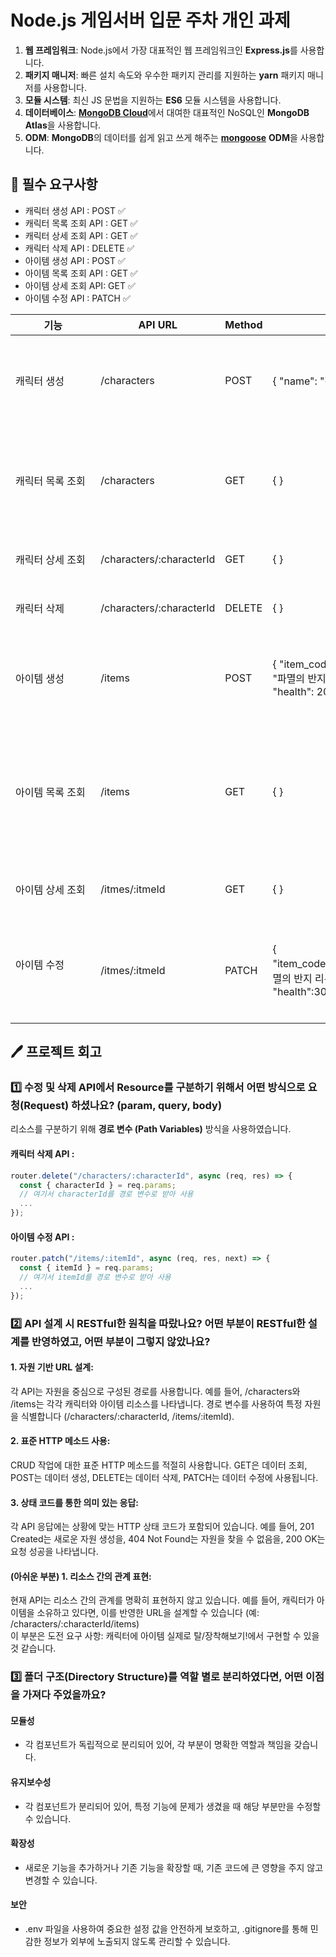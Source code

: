 # Node.js 게임서버 입문 주차 개인 과제

1. **웹 프레임워크**: Node.js에서 가장 대표적인 웹 프레임워크인 **Express.js**를 사용합니다.
2. **패키지 매니저**: 빠른 설치 속도와 우수한 패키지 관리를 지원하는 **yarn** 패키지 매니저를 사용합니다.
3. **모듈 시스템**: 최신 JS 문법을 지원하는 **ES6** 모듈 시스템을 사용합니다.
4. **데이터베이스**: [**MongoDB Cloud**](https://www.mongodb.com/products/platform/cloud)에서 대여한 대표적인 NoSQL인 **MongoDB Atlas**을 사용합니다.
5. **ODM**: **MongoDB**의 데이터를 쉽게 읽고 쓰게 해주는 [**mongoose**](https://mongoosejs.com/docs/guide.html) **ODM**을 사용합니다.

## 🚩 필수 요구사항

- 캐릭터 생성 API : POST ✅
- 캐릭터 목록 조회 API : GET ✅
- 캐릭터 상세 조회 API : GET ✅
- 캐릭터 삭제 API : DELETE ✅
- 아이템 생성 API : POST ✅
- 아이템 목록 조회 API : GET ✅
- 아이템 상세 조회 API: GET ✅
- 아이템 수정 API : PATCH ✅

| 기능                                                                                                                                                                                 | API URL                  | Method | request                                                                                   | response                                                                                                                                                                               | Response(error)                                                                                                                                                                                                                                                                                                                                                                                                                                                                                                                                                                                                                                                                                                                                                                                                                                                                                                                                                                                      |
| ------------------------------------------------------------------------------------------------------------------------------------------------------------------------------------ | ------------------------ | ------ | ----------------------------------------------------------------------------------------- | -------------------------------------------------------------------------------------------------------------------------------------------------------------------------------------- | ---------------------------------------------------------------------------------------------------------------------------------------------------------------------------------------------------------------------------------------------------------------------------------------------------------------------------------------------------------------------------------------------------------------------------------------------------------------------------------------------------------------------------------------------------------------------------------------------------------------------------------------------------------------------------------------------------------------------------------------------------------------------------------------------------------------------------------------------------------------------------------------------------------------------------------------------------------------------------------------------------- |
| 캐릭터 생성                                                                                                                                                                          | /characters              | POST   | { "name": "청순한 붕어빵" }                                                               | { "message": "새로운 캐릭터 ‘청순한 붕어빵’을 생성하셨습니다!" "data": { "character_id": 1 } }                                                                                         | 400 Bad Request (이미 존재하는 이름)<br>{ "errorMessage": "이미 존재하는 이름입니다." }<br>400 Bad Request (입력 데이터 검증 실패)<br>{ "errorMessage": err.message }<br>500 Internal Server Error (서버 내부 에러 발생 시)<br>{ "errorMessage": "서버에서 에러가 발생하였습니다." }                                                                                                                                                                                                                                                                                                                                                                                                                                                                                                                                                                                                                                                                                                                 |
| 캐릭터 목록 조회                                                                                                                                                                     | /characters              | GET    | { }                                                                                       | [ { "character_id":1,"name":"청순한 붕어빵" },{ "character_id":2,"name":"방먼지" },{ "character_id":3,"name":"제이" },{ "character_id":4,"name":"쩡원" } ]                             |                                                                                                                                                                                                                                                                                                                                                                                                                                                                                                                                                                                                                                                                                                                                                                                                                                                                                                                                                                                                      |
| 캐릭터 상세 조회                                                                                                                                                                     | /characters/:characterId | GET    | { }                                                                                       | { "data": { "name":"청순한 붕어빵","health":500,"power":100 } }                                                                                                                        | 404 Not Found (character\*id에 해당하는 캐릭터가 존재하지 않을 때)<br>{ "errorMessage": "캐릭터 조회에 실패하였습니다." }                                                                                                                                                                                                                                                                                                                                                                                                                                                                                                                                                                                                                                                                                                                                                                                                                                                                            |
| 캐릭터 삭제                                                                                                                                                                          | /characters/:characterId | DELETE | { }                                                                                       | { "message": "캐릭터 ‘청순한 붕어빵’을 삭제하였습니다." }                                                                                                                              | 404 Not Found (character_id에 해당하는 캐릭터가 존재하지 않을 때)<br>{ "errorMessage": "캐릭터 조회에 실패하였습니다." }                                                                                                                                                                                                                                                                                                                                                                                                                                                                                                                                                                                                                                                                                                                                                                                                                                                                             |
| 아이템 생성                                                                                                                                                                          | /items                   | POST   | { "item_code": 3, "item_name": "파멸의 반지", "item_stat": { "health": 20, "power": 2 } } | { message: "아이템이 생성되었습니다." }                                                                                                                                                | 400 Bad Request (입력 데이터 검증 실패)<br>{ "message": "입력 데이터가 유효하지 않습니다." }<br>400 Bad Request (입력 데이터 검증 실패)<br>{ "errorMessage": err.message }<br>500 Internal Server Error (서버 내부 에러 발생 시)<br>{ "errorMessage": "서버에서 에러가 발생하였습니다." }                                                                                                                                                                                                                                                                                                                                                                                                                                                                                                                                                                                                                                                                                                            |
| 아이템 목록 조회                                                                                                                                                                     | /items                   | GET    | { }                                                                                       | [ { "item_code":1,"item_name":"근육파괴술" },{ "item_code":2,"item_name":"잠좀자자" },{ "item_code":3,"item_name":"파멸의 반지*리뉴얼" },{ "item_code":4,"item_name":"레전드 망토" } ] |                                                                                                                                                                                                                                                                                                                                                                                                                                                                                                                                                                                                                                                                                                                                                                                                                                                                                                                                                                                                      |
| 아이템 상세 조회                                                                                                                                                                     | /itmes/:itmeId           | GET    | { }                                                                                       | { "item_code":1,"item_name":"근육파괴술","item_stat":{ "health":5,"power":300 } }                                                                                                      | 404 Not Found (item_code에 해당하는 아이템이 존재하지 않을 때)<br>{ "errorMessage": "아이템 조회에 실패하였습니다." }                                                                                                                                                                                                                                                                                                                                                                                                                                                                                                                                                                                                                                                                                                                                                                                                                                                                                |
| 아이템 수정 &nbsp;&nbsp;&nbsp;&nbsp;&nbsp;&nbsp;&nbsp;&nbsp;&nbsp;&nbsp;&nbsp;&nbsp;&nbsp;&nbsp;&nbsp;&nbsp;&nbsp;&nbsp;&nbsp;&nbsp;&nbsp;&nbsp;&nbsp;&nbsp;&nbsp;&nbsp;&nbsp;&nbsp; | /itmes/:itmeId           | PATCH  | { "item_code":3,"item_name":"파멸의 반지 리뉴얼","item_stat":{ "health":30 } }            | { message: "아이템이 성공적으로 업데이트되었습니다." }                                                                                                                                 | 404 Not Found (item_code에 해당하는 아이템이 존재하지 않을 때)<br>{ "errorMessage": "아이템을 찾을 수 없습니다." }<br>400 Bad Request (입력 데이터 검증 실패)<br>{ "errorMessage": err.message }<br>500 Internal Server Error (서버 내부 에러 발생 시)<br>{ "errorMessage": "서버에서 에러가 발생하였습니다." } &nbsp;&nbsp;&nbsp;&nbsp;&nbsp;&nbsp;&nbsp;&nbsp;&nbsp;&nbsp;&nbsp;&nbsp;&nbsp;&nbsp;&nbsp;&nbsp;&nbsp;&nbsp;&nbsp;&nbsp;&nbsp;&nbsp;&nbsp;&nbsp;&nbsp;&nbsp;&nbsp;&nbsp;&nbsp;&nbsp;&nbsp;&nbsp;&nbsp;&nbsp;&nbsp;&nbsp;&nbsp;&nbsp;&nbsp;&nbsp;&nbsp;&nbsp;&nbsp;&nbsp;&nbsp;&nbsp;&nbsp;&nbsp;&nbsp;&nbsp;&nbsp;&nbsp;&nbsp;&nbsp;&nbsp;&nbsp;&nbsp;&nbsp;&nbsp;&nbsp;&nbsp;&nbsp;&nbsp;&nbsp;&nbsp;&nbsp;&nbsp;&nbsp;&nbsp;&nbsp;&nbsp;&nbsp;&nbsp;&nbsp;&nbsp;&nbsp;&nbsp;&nbsp;&nbsp;&nbsp;&nbsp;&nbsp;&nbsp;&nbsp;&nbsp;&nbsp;&nbsp;&nbsp;&nbsp;&nbsp;&nbsp;&nbsp;&nbsp;&nbsp;&nbsp;&nbsp;&nbsp;&nbsp;&nbsp;&nbsp;&nbsp;&nbsp;&nbsp;&nbsp;&nbsp;&nbsp;&nbsp;&nbsp;&nbsp;&nbsp; |

## 🖊️ 프로젝트 회고

### 1️⃣ 수정 및 삭제 API에서 Resource를 구분하기 위해서 어떤 방식으로 요청(Request) 하셨나요? (param, query, body)

리소스를 구분하기 위해 **경로 변수 (Path Variables)** 방식을 사용하였습니다.

#### 캐릭터 삭제 API :

```javascript
router.delete("/characters/:characterId", async (req, res) => {
  const { characterId } = req.params;
  // 여기서 characterId를 경로 변수로 받아 사용
  ...
});
```

#### 아이템 수정 API :

```javascript
router.patch("/items/:itemId", async (req, res, next) => {
  const { itemId } = req.params;
  // 여기서 itemId를 경로 변수로 받아 사용
  ...
});
```

### 2️⃣ API 설계 시 RESTful한 원칙을 따랐나요? 어떤 부분이 RESTful한 설계를 반영하였고, 어떤 부분이 그렇지 않았나요?

#### 1. 자원 기반 URL 설계:

각 API는 자원을 중심으로 구성된 경로를 사용합니다. 예를 들어, /characters와 /items는 각각 캐릭터와 아이템 리소스를 나타냅니다.
경로 변수를 사용하여 특정 자원을 식별합니다 (/characters/:characterId, /items/:itemId).

#### 2. 표준 HTTP 메소드 사용:

CRUD 작업에 대한 표준 HTTP 메소드를 적절히 사용합니다. GET은 데이터 조회, POST는 데이터 생성, DELETE는 데이터 삭제, PATCH는 데이터 수정에 사용됩니다.

#### 3. 상태 코드를 통한 의미 있는 응답:

각 API 응답에는 상황에 맞는 HTTP 상태 코드가 포함되어 있습니다. 예를 들어, 201 Created는 새로운 자원 생성을, 404 Not Found는 자원을 찾을 수 없음을, 200 OK는 요청 성공을 나타냅니다.

#### (아쉬운 부분) 1. 리소스 간의 관계 표현:

현재 API는 리소스 간의 관계를 명확히 표현하지 않고 있습니다. 예를 들어, 캐릭터가 아이템을 소유하고 있다면, 이를 반영한 URL을 설계할 수 있습니다 (예: /characters/:characterId/items)  
이 부분은 도전 요구 사항: 캐릭터에 아이템 실제로 탈/장착해보기!에서 구현할 수 있을 것 같습니다.

### 3️⃣ 폴더 구조(Directory Structure)를 역할 별로 분리하였다면, 어떤 이점을 가져다 주었을까요?

#### 모듈성

- 각 컴포넌트가 독립적으로 분리되어 있어, 각 부분이 명확한 역할과 책임을 갖습니다.

#### 유지보수성

- 각 컴포넌트가 분리되어 있어, 특정 기능에 문제가 생겼을 때 해당 부분만을 수정할 수 있습니다.

#### 확장성

- 새로운 기능을 추가하거나 기존 기능을 확장할 때, 기존 코드에 큰 영향을 주지 않고 변경할 수 있습니다.

#### 보안

- .env 파일을 사용하여 중요한 설정 값을 안전하게 보호하고, .gitignore를 통해 민감한 정보가 외부에 노출되지 않도록 관리할 수 있습니다.
